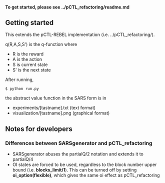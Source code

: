#### To get started, please see ../pCTL_refactoring/readme.md

## Getting started

This extends the pCTL-REBEL implementation (i.e. ../pCTL_refactoring/).

q(R,A,S,S') is the q-function where

- R is the reward
- A is the action
- S is current state
- S' is the next state

After running,
```console
$ python run.py
```

the abstract value function in the SARS form is in
- experiments/[tastname].txt (text format)
- visualization/[tastname].png (graphical format)

## Notes for developers
### Differences between SARSgenerator and pCTL_refactoring

- SARSgenerator abuses the partialQ/2 notation and extends it to partialQ/4
- OI states are forced to be used, regardless to the block number upper bound (i.e. **blocks_limit/1**). This can be turned off by setting **oi_option(flexible)**, which gives the same oi effect as pCTL_refactoring




###
